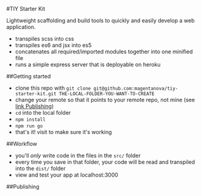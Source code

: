 #TIY Starter Kit

Lightweight scaffolding and build tools to quickly and easily develop a web application. 

  - transpiles scss into css
  - transpiles es6 and jsx into es5
  - concatenates all required/imported modules together into one minified file
  - runs a simple express server that is deployable on heroku
  
##Getting started

  - clone this repo with `git clone git@github.com:magentanova/tiy-starter-kit.git THE-LOCAL-FOLDER-YOU-WANT-TO-CREATE`
  - change your remote so that it points to your remote repo, not mine (see [link Publishing](#Publishing))
  - `cd` into the local folder
  - `npm install`
  - `npm run go`
  - that's it! visit [](http://localhost:3000) to make sure it's working
  
##Workflow
  
  - you'll *only* write code in the files in the `src/` folder
  - every time you save in that folder, your code will be read and transpiled into the `dist/` folder 
  - view and test your app at localhost:3000
  
##Publishing

